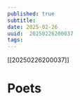 ```yaml
---
published: true
subtitle: 
date: 2025-02-26
uuid:  20250226200037
tags: 
---
```


[[20250226200037]]

# Poets

